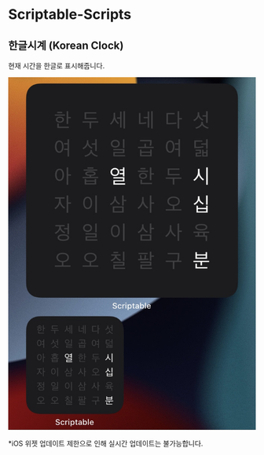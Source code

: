# Scriptable-Scripts

## 한글시계 (Korean Clock)
현재 시간을 한글로 표시해줍니다.

![Screenshot](https://github.com/lucaskim1013/Scriptable-Scripts/blob/f185f6d8908b3ff106af24be530ffd93e581fe1d/Screenshot.jpg)

*iOS 위젯 업데이트 제한으로 인해 실시간 업데이트는 불가능합니다.
